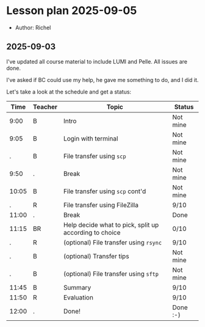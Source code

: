 # Lesson plan 2025-09-05

- Author: Richel

## 2025-09-03

I've updated all course material to include LUMI and Pelle.
All issues are done.

I've asked if BC could use my help, he gave me something to do, and I did it.

Let's take a look at the schedule and get a status:

Time  |Teacher|Topic                                                 |Status
------|-------|------------------------------------------------------|------
9:00  |B      |Intro                                                 |Not mine
9:05  |B      |Login with terminal                                   |Not mine
.     |B      |File transfer using `scp`                             |Not mine
9:50  |.      |Break                                                 |Not mine
10:05 |B      |File transfer using `scp` cont'd                      |Not mine
.     |R      |File transfer using FileZilla                         |9/10
11:00 |.      |Break                                                 |Done
11:15 |BR     |Help decide what to pick, split up according to choice|0/10
.     |R      |(optional) File transfer using `rsync`                |9/10
.     |B      |(optional) Transfer tips                              |Not mine
.     |B      |(optional) File transfer using `sftp`                 |Not mine
11:45 |B      |Summary                                               |9/10
11:50 |R      |Evaluation                                            |9/10
12:00 |.      |Done!                                                 |Done :-)

